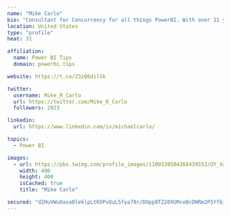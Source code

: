 ```yaml
---
name: "Mike Carlo"
bio: "Consultant for Concurrency for all things PowerBI. With over 11 years of data experience I'm making waves by deploying PowerBI into local Milwaukee Companies."
location: United States
type: "profile"
heat: 31

affiliation:
  name: Power BI Tips
  domain: powerbi.tips

website: https://t.co/Z3zO6dilSk

twitter:
  username: Mike_R_Carlo
  url: https://twitter.com/Mike_R_Carlo
  followers: 2023

linkedin:
  url: https://www.linkedin.com/in/michaelcarlo/

topics:
  - Power BI

images:
  - url: https://pbs.twimg.com/profile_images/1109338504268439552/OY_Va867_400x400.jpg
    width: 400
    height: 400
    isCached: true
    title: "Mike Carlo"

secured: "d2HuVWuOasa8leklpLtKOPvOuL5fya78r/DOpp8TZ20XUMceBcDNRm2P5YfbjuobsDe69q7Ct00YtJ47W1JzmQX9q0zdr2fAOpJH40GjZ3BDRi0P+7S+IOJ5w1MA2M9U7UaCpMOhZt0vhiUYAtpsnT1dx1IrLMTn87GSyrq/3ZpGfqpYjDAKRzXX2uJ5Q+7udRUACXxzRBfgN7eIr6EPceoBYOQDWgXw2tI5JvkVf0+6ozbcD8uJMm/C7sHPb7EO/Sjjzndinbm8QhYvLkZXphQ6i5B1/B/r4BJ2VXgm0JbH86m4FLRrO07ybhwkYIhsl+pinj/jxubMGK/S/RPg3x9FpUjJMdNwMdueIm1o8BeU8XX/xIC3H9ehAX7o3z9Uu0NH3od/dDP/QDnf2dSoJsSRGv4fmxG6IWHz4y8nAC4=;AgaxZj3TcJKupmRsu3I7SA=="
---
```



